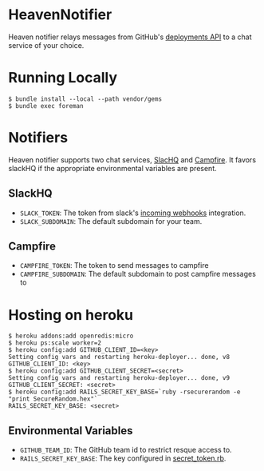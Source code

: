 # HeavenNotifier

Heaven notifier relays messages from GitHub's [deployments API](http://developer.github.com/v3/repos/deployments/) to a chat service of your choice.

# Running Locally

    $ bundle install --local --path vendor/gems
    $ bundle exec foreman

# Notifiers

Heaven notifier supports two chat services, [SlacHQ](https://slack.com/) and [Campfire](https://campfirenow.com/). It favors slackHQ if the appropriate environmental variables are present.

## SlackHQ

* `SLACK_TOKEN`: The token from slack's [incoming webhooks](https://tlc.slack.com/services/new/incoming-webhook) integration.
* `SLACK_SUBDOMAIN`: The default subdomain for your team.

## Campfire

* `CAMPFIRE_TOKEN`: The token to send messages to campfire
* `CAMPFIRE_SUBDOMAIN`: The default subdomain to post campfire messages to

# Hosting on heroku

    $ heroku addons:add openredis:micro
    $ heroku ps:scale worker=2
    $ heroku config:add GITHUB_CLIENT_ID=<key>
    Setting config vars and restarting heroku-deployer... done, v8
    GITHUB_CLIENT_ID: <key>
    $ heroku config:add GITHUB_CLIENT_SECRET=<secret>
    Setting config vars and restarting heroku-deployer... done, v9
    GITHUB_CLIENT_SECRET: <secret>
    $ heroku config:add RAILS_SECRET_KEY_BASE=`ruby -rsecurerandom -e "print SecureRandom.hex"`
    RAILS_SECRET_KEY_BASE: <secret>

## Environmental Variables

* `GITHUB_TEAM_ID`: The GitHub team id to restrict resque access to.
* `RAILS_SECRET_KEY_BASE`: The key configured in [secret_token.rb](/config/initializers/secret_token.rb).
